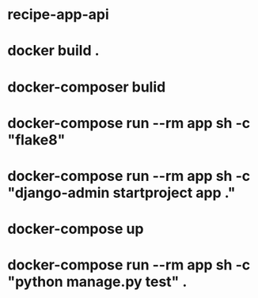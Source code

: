 # recipe-app-api

# docker build .

# docker-composer bulid

# docker-compose run --rm app sh -c "flake8"

<!-- create project in side the composer  -->

# docker-compose run --rm app sh -c "django-admin startproject app ."

<!-- running cmd -->

# docker-compose up

<!-- other testing cmd -->

# docker-compose run --rm app sh -c "python manage.py test" .

